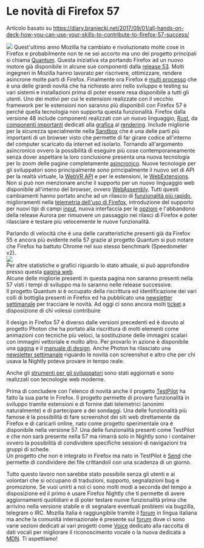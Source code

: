 # Le novità di Firefox 57

Articolo basato su https://diary.braniecki.net/2017/09/01/all-hands-on-deck-how-you-can-use-your-skills-to-contribute-to-firefox-57-success/

<img src="https://diary.braniecki.net/wp-content/uploads/2017/08/RobotPoster2.jpg" />
Quest'ultimo anno Mozilla ha cambiato e rivoluzionato molte cose in Firefox e probabilmente non te ne sei accorto ma uno dei progetto principali si chiama <a href="https://wiki.mozilla.org/Quantum">Quantum</a>.  
Questa iniziativa sta portando Firefox ad un nuovo motore già disponibile in alcune sue componenti dalla <a href="https://hacks.mozilla.org/2017/04/firefox-53-quantum-compositor-compact-themes-css-masks-and-more/">release 53</a>. Molti ingegneri in Mozilla hanno lavorato per riscrivere, ottimizzare, rendere asincrone molte parti di Firefox.   
Finalmente ora Firefox é <a href="https://wiki.mozilla.org/Electrolysis">multi processo</a> che è una delle grandi novità che ha richiesto anni nello sviluppo e testing su vari sistemi e installazioni prima di poter essere resa disponibile a tutti gli utenti. Uno dei motivi per cui le estensioni realizzate con il vecchio framework per le estensioni non saranno più disponibili con Firefox 57 è perché quella tecnologia non supporta questa funzionalità.   
Firefox dalla versione 48 include componenti realizzati con un nuovo linguaggio, <a href="https://www.rust-lang.org">Rust</a>, da <a href="https://blog.nightly.mozilla.org/2017/07/25/stylo-is-ready-for-community-testing-on-nightly/">componenti importanti</a> dedicati alla <a href="https://hacks.mozilla.org/2017/08/inside-a-super-fast-css-engine-quantum-css-aka-stylo/">grafica</a> al <a href="https://wiki.mozilla.org/Platform/GFX/Quantum_Render">rendering</a>.  
Include migliorie per la sicurezza specialmente nella <a href="https://wiki.mozilla.org/Security/Sandbox">Sandbox</a> che é una delle parti più importanti di un browser visto che permette di far girare codice all'interno del computer scaricato da internet ed isolarlo.   
Tornando all'argomento asincronico ovvero la possibilità di eseguire più cose contemporaneamente senza dover aspettare la loro conclusione presenta una nuova tecnologia per lo zoom delle pagine completamente <a href="https://wiki.mozilla.org/Platform/GFX/APZ">asincronico</a>.  
Nuove tecnologie per gli sviluppatori sono principalmente sono principalmente il nuovo set di API per la realtà virtuale, la <a href="https://developer.mozilla.org/en-US/docs/Web/API/WebVR_API">WebVR API</a> e per le estensioni, le <a href="https://wiki.mozilla.org/WebExtensions">WebExtensions</a>. Non si può non menzionare anche il supporto per un nuovo linguaggio web disponibile all'interno del browser, ovvero <a href="http://webassembly.org/">WebAssembly</a>.  
Tutti questi cambiamenti hanno portato anche ad un rilascio di <a href="https://wiki.mozilla.org/Firefox/Go_Faster">funzionalità più rapido</a>, miglioramenti nella <a href="https://wiki.mozilla.org/Telemetry">telemetria dell'uso di Firefox</a>, introduzione del supporto per nuovi tipi di campi <a href="https://bugzilla.mozilla.org/show_bug.cgi?id=888320">input</a>, nuova interfaccia per le <a href="https://bugzilla.mozilla.org/show_bug.cgi?id=1357306">opzioni</a> e l'abbandono della release Aurora per rimuovere un passaggio nei rilasci di Firefox e poter rilasciare e testare più velocemente le nuove funzionalità.

Parlando di velocità che é una delle caratteristiche presenti già da Firefox 55 e ancora più evidente nella 57 grazie al progetto Quantum si può notare che Firefox ha battuto Chrome nel suo stesso benchmark (Speedometer v2).  
<img src="https://diary.braniecki.net/wp-content/uploads/2017/09/Screenshot-from-2017-09-01-19-24-32-768x307.png">  
Per altre statistiche e grafici riguardo lo stato attuale, si può approfondire presso questa <a href="https://health.graphics/quantum/">pagina web</a>.  
Alcune delle migliorie presenti in questa pagina non saranno presenti nella 57 visti i tempi di sviluppo ma lo saranno nelle release successive.  
Il progetto Quantum si è occupato della riscrittura ed identificazione dei vari colli di bottiglia presenti in Firefox ed ha pubblicato una <a href="https://ehsanakhgari.org/blog/2017-09-07/quantum-flow-engineering-newsletter-23">newsletter settimanale</a> per tracciare le novità. Ad oggi ci sono ancora molti <a href="https://wiki.mozilla.org/Quantum/Flow#Query:_P1_Bugs">ticket</a> a disposizione di chi volessi contribuire

Il design in Firefox 57 è diverso dalle versioni precedenti ed è dovuto al progetto Photon che ha portato alla riscrittura di molti elementi come animazioni con tecniche più veloci, la sostituzione delle immagini scalari con immagini vettoriale e molto altro. Per provarlo in azione è disponibile una <a href="http://design.firefox.com/people/shorlander/photon/Mockups/windows-10.html">pagina</a> e il <a href="http://design.firefox.com/photon/welcome.html">manuale di design</a>. Anche Photon ha rilasciato una <a href="https://msujaws.wordpress.com/2017/08/18/photon-engineering-newsletter-13/">newsletter settimanale</a> riguardo le novità con screenshot e altro che per chi usava la Nightly poteva provare in tempo reale.

Anche gli <a href="http://firefox-dev.tools/">strumenti per gli sviluppatori</a> sono stati aggiornati e sono realizzati con tecnologie web moderne.

Prima di concludere con l'elenco di novità anche il progetto <a href="http://testpilot.firefox.com/">TestPilot</a> ha fatto la sua parte in Firefox. Il progetto permette di provare funzionalità in sviluppo tramite estensioni e di fornire dati telemetrici (anonimi naturalmente) e di partecipare a dei sondaggi. Una delle funzionalità più famose è la possibilità di fare screenshot dei siti web direttamente da Firefox e di caricarli online, nato come progetto sperimentale ora è disponibile nella versione 57. Una delle funzionalità presenti come TestPilot e che non sarà presente nella 57 ma rimarrà solo in Nightly sono i container ovvero la possibilità di condividere specifiche sessioni di navigazioni tra gruppi di schede.  
Un progetto che non è integrato in Firefox ma nato in TestPilot è <a href="https://send.firefox.com/">Send</a> che permette di condividere dei file crittandoli con una scadenza di un giorno.

Tutto questo lavoro non sarebbe stato possibile senza gli utenti e ai volontari che si occupano di traduzioni, supporto, segnalazioni bug e promozione. Se vuoi unirti a noi ci sono molti modi a seconda del tempo a disposizione ed il primo è usare Firefox Nightly che ti permette di avere aggiornamenti quotidiani e di poter testare nuove funzionalità prima che arrivino nella versione stabile e di segnalare eventuali problemi via bugzilla, telegram o IRC. 
Mozilla Italia è raggiungibile tramite il <a href="forum.mozillaitalia.org">forum</a> in lingua italiana ma anche la comunità internazionale è presente sul <a href="https://discourse.mozilla.org/">forum</a> dove ci sono varie sezioni dedicati ai vari progetti come <a href="https://voice.mozilla.org/">Voice</a> dedicato alla raccolta di dati vocali per migliorare il riconoscimento vocale o la nuova dedicata a <a href="http://developer.mozilla.org/">MDN</a>. 
Ti aspettiamo!